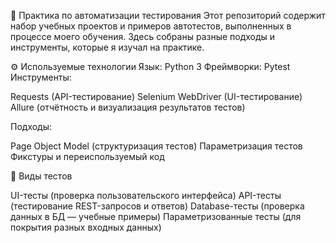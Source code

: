 🧪 Практика по автоматизации тестирования
Этот репозиторий содержит набор учебных проектов и примеров автотестов, выполненных в процессе моего обучения.
Здесь собраны разные подходы и инструменты, которые я изучал на практике.

⚙️ Используемые технологии
Язык: Python 3
Фреймворки: Pytest
Инструменты:

Requests (API-тестирование)
Selenium WebDriver (UI-тестирование)
Allure (отчётность и визуализация результатов тестов)

Подходы:

Page Object Model (структуризация тестов)
Параметризация тестов
Фикстуры и переиспользуемый код


🧩 Виды тестов

UI-тесты (проверка пользовательского интерфейса)
API-тесты (тестирование REST-запросов и ответов)
Database-тесты (проверка данных в БД — учебные примеры)
Параметризованные тесты (для покрытия разных входных данных)